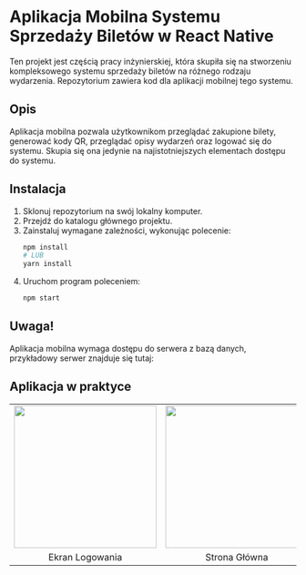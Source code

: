 # Aplikacja Mobilna Systemu Sprzedaży Biletów w React Native

Ten projekt jest częścią pracy inżynierskiej, która skupiła się na stworzeniu kompleksowego systemu sprzedaży biletów na różnego rodzaju wydarzenia. Repozytorium zawiera kod dla aplikacji mobilnej tego systemu.

## Opis

Aplikacja mobilna pozwala użytkownikom przeglądać zakupione bilety, generować kody QR, przeglądać opisy wydarzeń oraz logować się do systemu. Skupia się ona jedynie na najistotniejszych elementach dostępu do systemu.

## Instalacja

1. Sklonuj repozytorium na swój lokalny komputer.
2. Przejdź do katalogu głównego projektu.
3. Zainstaluj wymagane zależności, wykonując polecenie:
   ```bash
   npm install
   # LUB
   yarn install
4. Uruchom program poleceniem:
   ```bash
   npm start

## Uwaga!
Aplikacja mobilna wymaga dostępu do serwera z bazą danych, przykładowy serwer znajduje się tutaj: 

## Aplikacja w praktyce

<table>
  <tr>
    <td align="center"><img src="./android/app/src/main/res/drawable/mobile login.png" width="250" /></td>
    <td align="center"><img src="./android/app/src/main/res/drawable/home mobile.png" width="250" /></td>
    <td align="center"><img src="./android/app/src/main/res/drawable/bilety mobile.png" width="250" /></td>
    <td align="center"><img src="./android/app/src/main/res/drawable/transakcje mobile.png" width="250" /></td>
    <td align="center"><img src="./android/app/src/main/res/drawable/detal mobile.png" width="250" /></td>
  </tr>
  <tr>
    <td align="center">Ekran Logowania</td>
    <td align="center">Strona Główna</td>
    <td align="center">Bilety</td>
    <td align="center">Transakcje</td>
    <td align="center">Szczegóły</td>
  </tr>
</table>

